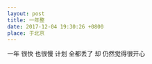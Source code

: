 ```yaml
---
layout: post
title: 一年整
date: 2017-12-04 19:30:26 +0800
place: 于北京
---
```

 
一年
很快
也很慢
计划
全都丢了
却
仍然觉得很开心